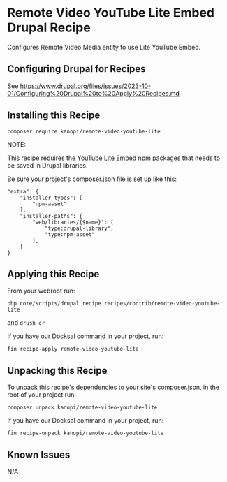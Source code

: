 # Remote Video YouTube Lite Embed Drupal Recipe

Configures Remote Video Media entity to use Lite YouTube Embed.

## Configuring Drupal for Recipes

See https://www.drupal.org/files/issues/2023-10-01/Configuring%20Drupal%20to%20Apply%20Recipes.md


## Installing this Recipe

`composer require kanopi/remote-video-youtube-lite`

NOTE:

This recipe requires the [YouTube Lite Embed](https://github.com/paulirish/lite-youtube-embed)
 npm packages that needs to be saved in Drupal libraries.

Be sure your project's composer.json file is set up like this:

```
"extra": {
    "installer-types": [
        "npm-asset"
    ],
    "installer-paths": {
        "web/libraries/{$name}": [
            "type:drupal-library",
            "type:npm-asset"
        ],
    }
}
```


## Applying this Recipe

From your webroot run:

`php core/scripts/drupal recipe recipes/contrib/remote-video-youtube-lite`

 and `drush cr`

If you have our Docksal command in your project, run:

`fin recipe-apply remote-video-youtube-lite`


## Unpacking this Recipe

To unpack this recipe's dependencies to your site's composer.json, in the root 
of your project run:

`composer unpack kanopi/remote-video-youtube-lite`

If you have our Docksal command in your project, run:

`fin recipe-unpack kanopi/remote-video-youtube-lite`


## Known Issues

N/A
